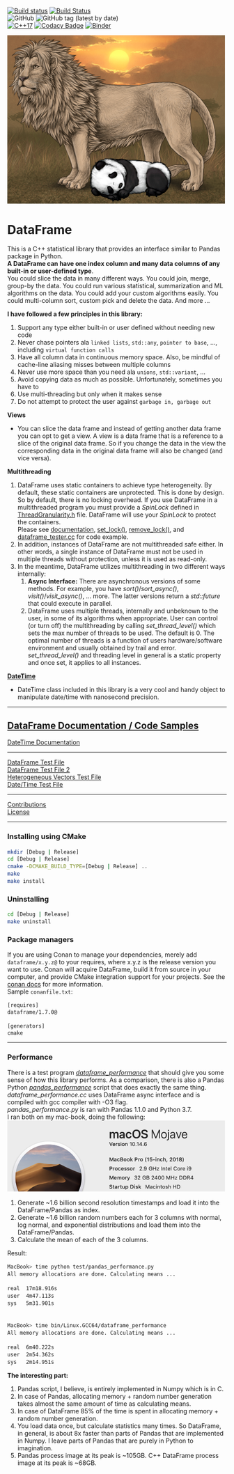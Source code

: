 <!--
Copyright (c) 2019-2022, Hossein Moein
All rights reserved.

Redistribution and use in source and binary forms, with or without
modification, are permitted provided that the following conditions are met:
* Redistributions of source code must retain the above copyright
notice, this list of conditions and the following disclaimer.
* Redistributions in binary form must reproduce the above copyright
notice, this list of conditions and the following disclaimer in the
documentation and/or other materials provided with the distribution.
* Neither the name of Hossein Moein and/or the DataFrame nor the
names of its contributors may be used to endorse or promote products
derived from this software without specific prior written permission.

THIS SOFTWARE IS PROVIDED BY THE COPYRIGHT HOLDERS AND CONTRIBUTORS "AS IS" AND
ANY EXPRESS OR IMPLIED WARRANTIES, INCLUDING, BUT NOT LIMITED TO, THE IMPLIED
WARRANTIES OF MERCHANTABILITY AND FITNESS FOR A PARTICULAR PURPOSE ARE
DISCLAIMED. IN NO EVENT SHALL Hossein Moein BE LIABLE FOR ANY
DIRECT, INDIRECT, INCIDENTAL, SPECIAL, EXEMPLARY, OR CONSEQUENTIAL DAMAGES
(INCLUDING, BUT NOT LIMITED TO, PROCUREMENT OF SUBSTITUTE GOODS OR SERVICES;
LOSS OF USE, DATA, OR PROFITS; OR BUSINESS INTERRUPTION) HOWEVER CAUSED AND
ON ANY THEORY OF LIABILITY, WHETHER IN CONTRACT, STRICT LIABILITY, OR TORT
(INCLUDING NEGLIGENCE OR OTHERWISE) ARISING IN ANY WAY OUT OF THE USE OF THIS
SOFTWARE, EVEN IF ADVISED OF THE POSSIBILITY OF SUCH DAMAGE.
-->
[![Build status](https://ci.appveyor.com/api/projects/status/hjw01qui3bvxs8yi?svg=true)](https://ci.appveyor.com/project/hosseinmoein/dataframe)
[![Build Status](https://travis-ci.org/hosseinmoein/DataFrame.svg?branch=master)](https://travis-ci.org/hosseinmoein/DataFrame)<BR>
![GitHub](https://img.shields.io/github/license/hosseinmoein/DataFrame.svg?color=red&style=popout)
![GitHub tag (latest by date)](https://img.shields.io/github/tag-date/hosseinmoein/DataFrame.svg?color=blue&label=Official%20Release&style=popout)<BR>
[![C++17](https://img.shields.io/badge/C%2B%2B-17-blue.svg)](https://isocpp.org/std/the-standard )
[![Codacy Badge](https://api.codacy.com/project/badge/Grade/db646376a4014c3788c7224e670fe451)](https://app.codacy.com/manual/hosseinmoein/DataFrame?utm_source=github.com&utm_medium=referral&utm_content=hosseinmoein/DataFrame&utm_campaign=Badge_Grade_Dashboard)
[![Binder](https://mybinder.org/badge_logo.svg)](https://mybinder.org/v2/gh/hosseinmoein/DataFrame/master)
<!--
[![HitCount](http://hits.dwyl.io/hosseinmoein/DataFrame.svg)](http://hits.dwyl.io/hosseinmoein/DataFrame)
-->

<img src="docs/pandalion.png" alt="drawing" width="500"/>

# DataFrame
This is a C++ statistical library that provides an interface similar to Pandas package in Python.<BR>
<B>A DataFrame can have one index column and many data columns of any built-in or user-defined type</B>.<BR>
You could slice the data in many different ways. You could join, merge, group-by the data. You could run various statistical, summarization and ML algorithms on the data. You could add your custom algorithms easily. You could multi-column sort, custom pick and delete the data. And more …<BR>

<B>I have followed a few principles in this library:</B><BR>

1.  Support any type either built-in or user defined without needing new code<BR>
2.  Never chase pointers ala `linked lists`, `std::any`, `pointer to base`, ..., including `virtual function calls`<BR>
3.  Have all column data in continuous memory space. Also, be mindful of cache-line aliasing misses between multiple columns<BR>
4.  Never use more space than you need ala `unions`, `std::variant`, ...<BR>
5.  Avoid copying data as much as possible. Unfortunately, sometimes you have to<BR>
6.  Use multi-threading but only when it makes sense<BR>
7.  Do not attempt to protect the user against `garbage in, garbage out`<BR>

<B>Views</B><BR>
-    You can slice the data frame and instead of getting another data frame you can opt to get a view. A view is a data frame that is a reference to a slice of the original data frame. So if you change the data in the view the corresponding data in the original data frame will also be changed (and vice versa).<BR>

<B>Multithreading</B><BR>
1.  DataFrame uses static containers to achieve type heterogeneity. By default, these static containers are unprotected. This is done by design. So by default, there is no locking overhead. If you use DataFrame in a multithreaded program you must provide a _SpinLock_ defined in <a href="include/DataFrame/Utils/ThreadGranularity.h">ThreadGranularity.h</a> file. DataFrame will use your _SpinLock_ to protect the containers.<BR>Please see <a href="https://htmlpreview.github.io/?https://github.com/hosseinmoein/DataFrame/blob/master/docs/HTML/DataFrame.html">documentation</a>, <a href="https://htmlpreview.github.io/?https://github.com/hosseinmoein/DataFrame/blob/master/docs/HTML/remove_lock.html">set_lock()</a>, <a href="https://htmlpreview.github.io/?https://github.com/hosseinmoein/DataFrame/blob/master/docs/HTML/remove_lock.html">remove_lock()</a>, and <a href="test/dataframe_tester.cc#L3768">dataframe_tester.cc</a> for code example.<BR>
2.  In addition, instances of DataFrame are not multithreaded safe either. In other words, a single instance of DataFrame must not be used in multiple threads without protection, unless it is used as read-only.<BR>
3.  In the meantime, DataFrame utilizes multithreading in two different ways internally:<BR>
    1.  <B>Async Interface:</B> There are asynchronous versions of some methods. For example, you have _sort()_/_sort_async()_, _visit()_/_visit_async()_, ... more. The latter versions return a _std::future_ that could execute in parallel.<BR>
    2.  DataFrame uses multiple threads, internally and unbeknown to the user, in some of its algorithms when appropriate. User can control (or turn off) the multithreading by calling _set_thread_level()_ which sets the max number of threads to be used. The default is 0. The optimal number of threads is a function of users hardware/software environment and usually obtained by trail and error. _set_thread_level()_ and threading level in general is a static property and once set, it applies to all instances.<BR>

<B><a href="docs/DateTimeDoc.pdf">DateTime</a></B><BR>
-    DateTime class included in this library is a very cool and handy object to manipulate date/time with nanosecond precision.<BR>

---

## [DataFrame Documentation / Code Samples](https://htmlpreview.github.io/?https://github.com/hosseinmoein/DataFrame/blob/master/docs/HTML/DataFrame.html)
<!--
## [DataFrame Documentation](docs/DataFrameDoc.pdf)
-->
[DateTime Documentation](docs/DateTimeDoc.pdf)

---

[DataFrame Test File](test/dataframe_tester.cc)<BR>
[DataFrame Test File 2](test/dataframe_tester_2.cc)<BR>
[Heterogeneous Vectors Test File](test/vectors_tester.cc)<BR>
[Date/Time Test File](test/date_time_tester.cc)

---

[Contributions](docs/CONTRIBUTING.md)<BR>
[License](License)

---

### Installing using CMake
```bash
mkdir [Debug | Release]
cd [Debug | Release]
cmake -DCMAKE_BUILD_TYPE=[Debug | Release] ..
make
make install
```

### Uninstalling

```bash
cd [Debug | Release]
make uninstall
```

### Package managers
If you are using Conan to manage your dependencies, merely add `dataframe/x.y.z@` to your requires, where x.y.z is the release version you want to use. Conan will acquire DataFrame, build it from source in your computer, and provide CMake integration support for your projects. See the [conan docs](https://docs.conan.io/en/latest/) for more information.<BR> Sample `conanfile.txt`:

```text
[requires]
dataframe/1.7.0@

[generators]
cmake
```
---

### Performance
There is a test program [_dataframe_performance_](test/dataframe_performance.cc) that should give you some sense of how this library performs. As a comparison, there is also a Pandas Python [_pandas_performance_](test/pandas_performance.py) script that does exactly the same thing.<BR>
_dataframe_performance.cc_ uses DataFrame async interface and is compiled with gcc compiler with -O3 flag.<BR>
_pandas_performance.py_ is ran with Pandas 1.1.0 and Python 3.7.<BR>
I ran both on my mac-book, doing the following:<BR>
<img src="docs/MacSize.png" alt="drawing" width="500"/>

1.  Generate ~1.6 billion second resolution timestamps and load it into the DataFrame/Pandas as index.<BR>
2.  Generate ~1.6 billion random numbers each for 3 columns with normal, log normal, and exponential distributions and load them into the DataFrame/Pandas.<BR>
3.  Calculate the mean of each of the 3 columns.<BR>

Result:
```bash
MacBook> time python test/pandas_performance.py
All memory allocations are done. Calculating means ...

real  17m18.916s
user  4m47.113s
sys   5m31.901s


MacBook> time bin/Linux.GCC64/dataframe_performance
All memory allocations are done. Calculating means ...

real  6m40.222s
user  2m54.362s
sys   2m14.951s
```
<B>The interesting part:</B><BR>
1.  Pandas script, I believe, is entirely implemented in Numpy which is in C.<BR>
2.  In case of Pandas, allocating memory + random number generation takes almost the same amount of time as calculating means.<BR>
3.  In case of DataFrame 85% of the time is spent in allocating memory + random number generation.<BR>
4.  You load data once, but calculate statistics many times. So DataFrame, in general, is about 8x faster than parts of Pandas that are implemented in Numpy. I leave parts of Pandas that are purely in Python to imagination.<BR>
5.  Pandas process image at its peak is ~105GB. C++ DataFrame process image at its peak is ~68GB.
